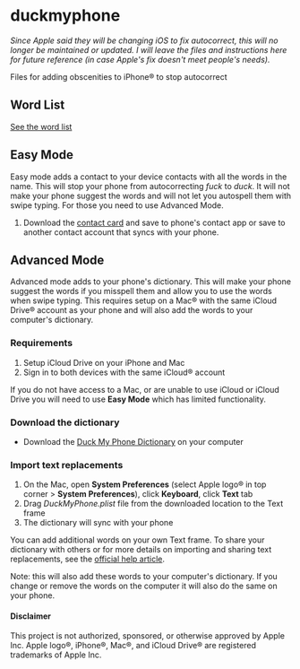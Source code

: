 # duckmyphone

*Since Apple said they will be changing iOS to fix autocorrect, this will no longer be maintained or updated. I will leave the files and instructions here for future reference (in case Apple's fix doesn't meet people's needs).*

Files for adding obscenities to iPhone® to stop autocorrect

## Word List
[See the word list](wordlist.md)

## Easy Mode
Easy mode adds a contact to your device contacts with all the words in the name.
This will stop your phone from autocorrecting *fuck* to *duck*. It will
not make your phone suggest the words and will not let you autospell them with
swipe typing. For those you need to use Advanced Mode.

1. Download the [contact card](DuckMyPhone.vcf) and save to phone's contact app or save to another contact account that syncs with your phone.

## Advanced Mode
Advanced mode adds to your phone's dictionary. This will make your phone suggest the words if you misspell them and allow you to use the words when swipe typing. This requires setup on a Mac® with the same iCloud Drive® account as your phone and will also add the words to your computer's dictionary.

### Requirements

  1. Setup iCloud Drive on your iPhone and Mac
  1. Sign in to both devices with the same iCloud® account

If you do not have access to a Mac, or are unable to use iCloud or iCloud Drive you will need to use **Easy Mode** which has limited functionality.

### Download the dictionary

  * Download the [Duck My Phone Dictionary](DuckMyPhone.plist) on your computer

### Import text replacements

  1. On the Mac, open **System Preferences** (select Apple logo® in top corner > **System Preferences**), click **Keyboard**, click **Text** tab
  1. Drag *DuckMyPhone.plist* file from the downloaded location to the Text frame
  1. The dictionary will sync with your phone

You can add additional words on your own Text frame. To share your dictionary with others or for more details on importing and sharing text replacements, see the <a href="https://support.apple.com/en-gb/guide/mac-help/mchl2a7bd795/mac" target="_blank">official help article</a>.

Note: this will also add these words to your computer's dictionary. If you change or remove the words on the computer it will also do the same on your phone.

#### Disclaimer

This project is not authorized, sponsored, or otherwise approved by Apple Inc.
Apple logo®, iPhone®, Mac®, and iCloud Drive® are registered trademarks of Apple Inc.
